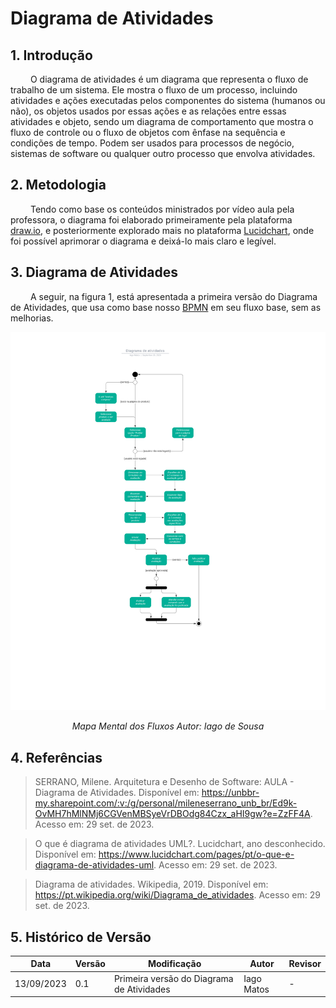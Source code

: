 # Diagrama de Atividades

## 1. Introdução

&emsp;&emsp; O diagrama de atividades é um diagrama que representa o fluxo de trabalho de um sistema. Ele mostra o fluxo de um processo, incluindo atividades e ações executadas pelos componentes do sistema (humanos ou não), os objetos usados por essas ações e as relações entre essas atividades e objeto, sendo um diagrama de comportamento que mostra o fluxo de controle ou o fluxo de objetos com ênfase na sequência e condições de tempo. Podem ser usados para processos de negócio, sistemas de software ou qualquer outro processo que envolva atividades.

## 2. Metodologia

&emsp;&emsp; Tendo como base os conteúdos ministrados por vídeo aula pela professora, o diagrama foi elaborado primeiramente pela plataforma [draw.io](https://app.diagrams.net/), e posteriormente explorado mais no plataforma [Lucidchart](https://www.lucidchart.com/), onde foi possível aprimorar o diagrama e deixá-lo mais claro e legível.

## 3. Diagrama de Atividades

&emsp;&emsp; A seguir, na figura 1, está apresentada a primeira versão do Diagrama de Atividades, que usa como base nosso [BPMN](./Base/BPMN.md) em seu fluxo base, sem as melhorias.

![Diagrama de Atividades](../Assets/Diagrama-de-atividades.svg)

<em><center>Mapa Mental dos Fluxos
Autor: Iago de Sousa</center></em>

## 4. Referências

> SERRANO, Milene. Arquitetura e Desenho de Software: AULA - Diagrama de Atividades. Disponível em: <https://unbbr-my.sharepoint.com/:v:/g/personal/mileneserrano_unb_br/Ed9k-OvMH7hMlNMj6CGVenMBSyeVrDBOdg84Czx_aHI9gw?e=ZzFF4A>. Acesso em: 29 set. de 2023.

> O que é diagrama de atividades UML?. Lucidchart, ano desconhecido. Disponível em: <https://www.lucidchart.com/pages/pt/o-que-e-diagrama-de-atividades-uml>. Acesso em: 29 set. de 2023.

> Diagrama de atividades. Wikipedia, 2019. Disponível em: <https://pt.wikipedia.org/wiki/Diagrama_de_atividades>. Acesso em: 29 set. de 2023.

## 5. Histórico de Versão

| Data       | Versão | Modificação                               | Autor      | Revisor |
|------------|--------|-------------------------------------------|------------|---------|
| 13/09/2023 | 0.1    | Primeira versão do Diagrama de Atividades | Iago Matos | -       |
